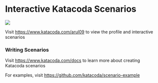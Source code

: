 # Interactive Katacoda Scenarios

[![](http://shields.katacoda.com/katacoda/arul09/count.svg)](https://www.katacoda.com/arul09 "Get your profile on Katacoda.com")

Visit https://www.katacoda.com/arul09 to view the profile and interactive scenarios

### Writing Scenarios
Visit https://www.katacoda.com/docs to learn more about creating Katacoda scenarios

For examples, visit https://github.com/katacoda/scenario-example
